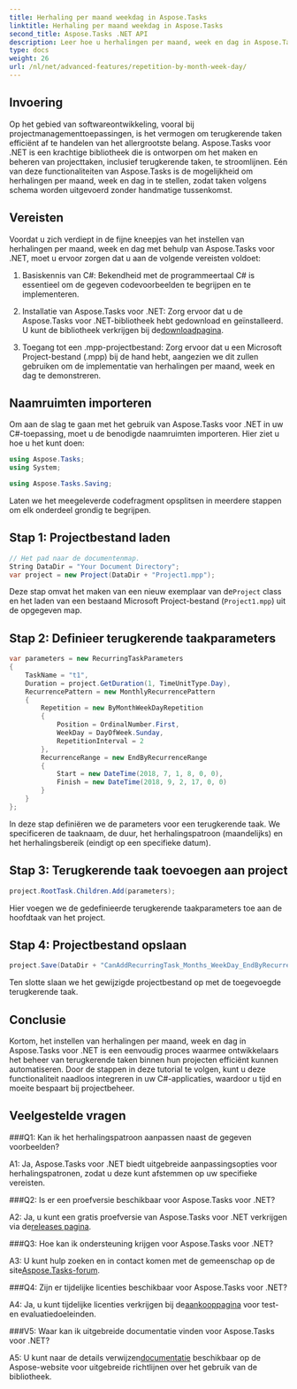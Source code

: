 ```yaml
---
title: Herhaling per maand weekdag in Aspose.Tasks
linktitle: Herhaling per maand weekdag in Aspose.Tasks
second_title: Aspose.Tasks .NET API
description: Leer hoe u herhalingen per maand, week en dag in Aspose.Tasks voor .NET instelt om terugkerende taken efficiënt te automatiseren.
type: docs
weight: 26
url: /nl/net/advanced-features/repetition-by-month-week-day/
---
```

## Invoering

Op het gebied van softwareontwikkeling, vooral bij projectmanagementtoepassingen, is het vermogen om terugkerende taken efficiënt af te handelen van het allergrootste belang. Aspose.Tasks voor .NET is een krachtige bibliotheek die is ontworpen om het maken en beheren van projecttaken, inclusief terugkerende taken, te stroomlijnen. Eén van deze functionaliteiten van Aspose.Tasks is de mogelijkheid om herhalingen per maand, week en dag in te stellen, zodat taken volgens schema worden uitgevoerd zonder handmatige tussenkomst.

## Vereisten

Voordat u zich verdiept in de fijne kneepjes van het instellen van herhalingen per maand, week en dag met behulp van Aspose.Tasks voor .NET, moet u ervoor zorgen dat u aan de volgende vereisten voldoet:

1. Basiskennis van C#: Bekendheid met de programmeertaal C# is essentieel om de gegeven codevoorbeelden te begrijpen en te implementeren.
   
2.  Installatie van Aspose.Tasks voor .NET: Zorg ervoor dat u de Aspose.Tasks voor .NET-bibliotheek hebt gedownload en geïnstalleerd. U kunt de bibliotheek verkrijgen bij de[downloadpagina](https://releases.aspose.com/tasks/net/).

3. Toegang tot een .mpp-projectbestand: Zorg ervoor dat u een Microsoft Project-bestand (.mpp) bij de hand hebt, aangezien we dit zullen gebruiken om de implementatie van herhalingen per maand, week en dag te demonstreren.

## Naamruimten importeren

Om aan de slag te gaan met het gebruik van Aspose.Tasks voor .NET in uw C#-toepassing, moet u de benodigde naamruimten importeren. Hier ziet u hoe u het kunt doen:

```csharp
using Aspose.Tasks;
using System;

using Aspose.Tasks.Saving;

```

Laten we het meegeleverde codefragment opsplitsen in meerdere stappen om elk onderdeel grondig te begrijpen.

## Stap 1: Projectbestand laden

```csharp
// Het pad naar de documentenmap.
String DataDir = "Your Document Directory";
var project = new Project(DataDir + "Project1.mpp");
```

 Deze stap omvat het maken van een nieuw exemplaar van de`Project` class en het laden van een bestaand Microsoft Project-bestand (`Project1.mpp`) uit de opgegeven map.

## Stap 2: Definieer terugkerende taakparameters

```csharp
var parameters = new RecurringTaskParameters
{
    TaskName = "t1",
    Duration = project.GetDuration(1, TimeUnitType.Day),
    RecurrencePattern = new MonthlyRecurrencePattern
    {
        Repetition = new ByMonthWeekDayRepetition
        {
            Position = OrdinalNumber.First,
            WeekDay = DayOfWeek.Sunday,
            RepetitionInterval = 2
        },
        RecurrenceRange = new EndByRecurrenceRange
        {
            Start = new DateTime(2018, 7, 1, 8, 0, 0),
            Finish = new DateTime(2018, 9, 2, 17, 0, 0)
        }
    }
};
```

In deze stap definiëren we de parameters voor een terugkerende taak. We specificeren de taaknaam, de duur, het herhalingspatroon (maandelijks) en het herhalingsbereik (eindigt op een specifieke datum).

## Stap 3: Terugkerende taak toevoegen aan project

```csharp
project.RootTask.Children.Add(parameters);
```

Hier voegen we de gedefinieerde terugkerende taakparameters toe aan de hoofdtaak van het project.

## Stap 4: Projectbestand opslaan

```csharp
project.Save(DataDir + "CanAddRecurringTask_Months_WeekDay_EndByRecurrenceRange_Test_out.mpp", SaveFileFormat.Mpp);
```

Ten slotte slaan we het gewijzigde projectbestand op met de toegevoegde terugkerende taak.

## Conclusie

Kortom, het instellen van herhalingen per maand, week en dag in Aspose.Tasks voor .NET is een eenvoudig proces waarmee ontwikkelaars het beheer van terugkerende taken binnen hun projecten efficiënt kunnen automatiseren. Door de stappen in deze tutorial te volgen, kunt u deze functionaliteit naadloos integreren in uw C#-applicaties, waardoor u tijd en moeite bespaart bij projectbeheer.

## Veelgestelde vragen

###Q1: Kan ik het herhalingspatroon aanpassen naast de gegeven voorbeelden?

A1: Ja, Aspose.Tasks voor .NET biedt uitgebreide aanpassingsopties voor herhalingspatronen, zodat u deze kunt afstemmen op uw specifieke vereisten.

###Q2: Is er een proefversie beschikbaar voor Aspose.Tasks voor .NET?

 A2: Ja, u kunt een gratis proefversie van Aspose.Tasks voor .NET verkrijgen via de[releases pagina](https://releases.aspose.com/).

###Q3: Hoe kan ik ondersteuning krijgen voor Aspose.Tasks voor .NET?

 A3: U kunt hulp zoeken en in contact komen met de gemeenschap op de site[Aspose.Tasks-forum](https://forum.aspose.com/c/tasks/15).

###Q4: Zijn er tijdelijke licenties beschikbaar voor Aspose.Tasks voor .NET?

 A4: Ja, u kunt tijdelijke licenties verkrijgen bij de[aankooppagina](https://purchase.aspose.com/temporary-license/) voor test- en evaluatiedoeleinden.

###V5: Waar kan ik uitgebreide documentatie vinden voor Aspose.Tasks voor .NET?

 A5: U kunt naar de details verwijzen[documentatie](https://reference.aspose.com/tasks/net/) beschikbaar op de Aspose-website voor uitgebreide richtlijnen over het gebruik van de bibliotheek.